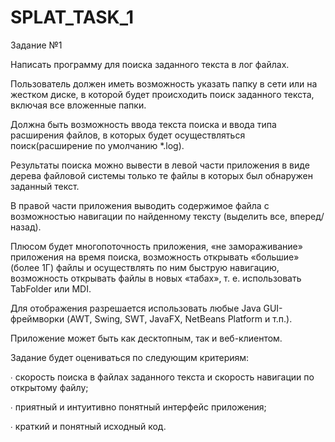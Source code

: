 # SPLAT_TASK_1
Задание №1

Написать программу для поиска заданного текста в лог файлах.

Пользователь должен иметь возможность указать папку в сети или на жестком диске, в которой будет происходить поиск заданного текста, включая все вложенные папки.

Должна быть возможность ввода текста поиска и ввода типа расширения файлов, в которых будет осуществляться поиск(расширение по умолчанию *.log).

Результаты поиска можно вывести в левой части приложения в виде дерева файловой системы только те файлы в которых был обнаружен заданный текст.

В правой части приложения выводить содержимое файла с возможностью навигации по найденному тексту (выделить все, вперед/назад).

Плюсом будет многопоточность приложения, «не замораживание» приложения на время поиска, возможность открывать «большие» (более 1Г) файлы и осуществлять по ним быструю навигацию, возможность открывать файлы в новых «табах», т. е. использовать TabFolder или MDI.

Для отображения разрешается использовать любые Java GUI-фреймворки (AWT, Swing, SWT, JavaFX, NetBeans Platform и т.п.).

Приложение может быть как десктопным, так и веб-клиентом.

 

Задание будет оцениваться по следующим критериям:

∙  скорость поиска в файлах заданного текста и скорость навигации по открытому файлу;

∙  приятный и интуитивно понятный интерфейс приложения;

∙  краткий и понятный исходный код.
